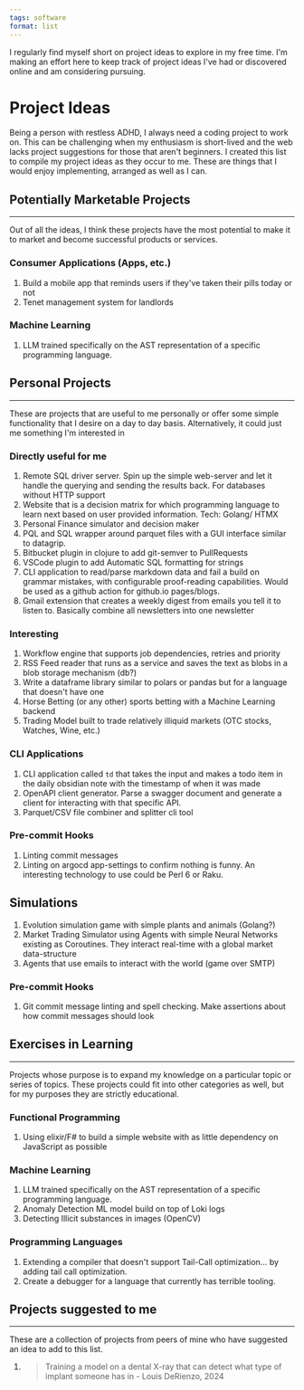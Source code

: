 ```yaml
---
tags: software
format: list
---
```



I regularly find myself short on project ideas to explore in my free time. I'm making an effort here to keep track of project ideas I've had or discovered online and am considering pursuing.

# Project Ideas
Being a person with restless ADHD, I always need a coding project to work on. This can be challenging when my enthusiasm is short-lived and the web lacks project suggestions for those that aren't beginners. I created this list to compile my project ideas as they occur to me. These are things that I would enjoy implementing, arranged as well as I can.


## Potentially Marketable Projects
---
Out of all the ideas, I think these projects have the most potential to make it to market and become successful products or services.

### Consumer Applications (Apps, etc.)
1. Build a mobile app that reminds users if they've taken their pills today or not
2. Tenet management system for landlords

### Machine Learning
1. LLM trained specifically on the AST representation of a specific programming language.


## Personal Projects
---
These are projects that are useful to me personally or offer some simple functionality that I desire on a day to day basis. Alternatively, it could just me something I'm interested in

### Directly useful for me
1. Remote SQL driver server. Spin up the simple web-server and let it handle the querying and sending the results back. For databases without HTTP support
2. Website that is a decision matrix for which programming language to learn next based on user provided information. Tech: Golang/ HTMX
3.  Personal Finance simulator and decision maker
4. PQL and SQL wrapper around parquet files with a GUI interface similar to datagrip.
5. Bitbucket plugin in clojure to add git-semver to PullRequests
6. VSCode plugin to add Automatic SQL formatting for strings
7. CLI application to read/parse markdown data and fail a build on grammar mistakes, with configurable proof-reading capabilities. Would be used as a github action for github.io pages/blogs.
8. Gmail extension that creates a weekly digest from emails you tell it to listen to. Basically  combine all newsletters into one newsletter

### Interesting
1. Workflow engine that supports job dependencies, retries and priority
2. RSS Feed reader that runs as a service and saves the text as blobs in a blob storage mechanism (db?)
3. Write a dataframe library similar to polars or pandas but for a language that doesn't have one
4. Horse Betting (or any other) sports betting with a Machine Learning backend
5. Trading Model built to trade relatively illiquid markets (OTC stocks, Watches, Wine, etc.)

### CLI Applications
1. CLI application called `td` that takes the input and makes a todo item in the daily obsidian note with the timestamp of when it was made
2. OpenAPI client generator. Parse a swagger document and generate a client for interacting with that specific API.
3.  Parquet/CSV file combiner and splitter cli tool

### Pre-commit Hooks
1. Linting commit messages
2. Linting on argocd app-settings to confirm nothing is funny. An interesting technology to use could be Perl 6 or Raku.

## Simulations
1. Evolution simulation game with simple plants and animals (Golang?)
2. Market Trading Simulator using Agents with simple Neural Networks existing as Coroutines. They interact real-time with a global market data-structure
3. Agents that use emails to interact with the world (game over SMTP)

### Pre-commit Hooks
1. Git commit message linting and spell checking. Make assertions about how commit messages should look


## Exercises in Learning
---
Projects whose purpose is to expand my knowledge on a particular topic or series of topics. These projects could fit into other categories as well, but for my purposes they are strictly educational.

### Functional Programming
1. Using elixir/F# to build a simple website with as little dependency on JavaScript as possible


### Machine Learning
1. LLM trained specifically on the AST representation of a specific programming language.
2. Anomaly Detection ML model build on top of Loki logs
3. Detecting Illicit substances in images (OpenCV)

### Programming Languages
1. Extending a compiler that doesn't support Tail-Call optimization... by adding tail call optimization.
2. Create a debugger for a language that currently has terrible tooling.


## Projects suggested to me
---
These are a collection of projects from peers of mine who have suggested an idea to add to this list.

1.  > Training a model on a dental X-ray that can detect what type of implant someone has in
   \- Louis DeRienzo, 2024
